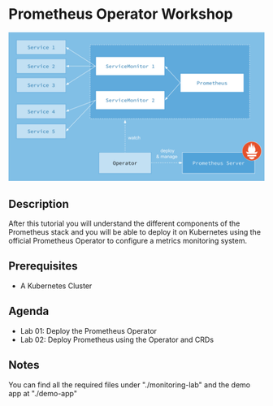 # Prometheus Operator Workshop

![prometheus](/images/prometheus.png)

## Description

After this tutorial you will understand the different components of the Prometheus stack and you will be able to deploy it on Kubernetes using the official Prometheus Operator to configure a metrics monitoring system.

## Prerequisites

- A Kubernetes Cluster

## Agenda

- Lab 01: Deploy the Prometheus Operator
- Lab 02: Deploy Prometheus using the Operator and CRDs

## Notes

You can find all the required files under "./monitoring-lab" and the demo app at "./demo-app"
